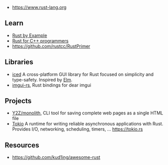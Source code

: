 - https://www.rust-lang.org



## Learn
- [Rust by Example](https://rustbyexample.com/)
- [Rust for C++ programmers](https://github.com/nrc/r4cppp)
- https://github.com/rustcc/RustPrimer



## Libraries
- [iced](https://github.com/hecrj/iced) A cross-platform GUI library for Rust focused on simplicity and type-safety. Inspired by [Elm](https://elm-lang.org/).
- [imgui-rs](https://github.com/Gekkio/imgui-rs), Rust bindings for dear imgui



## Projects
- [Y2Z/monolith](https://github.com/Y2Z/monolith), CLI tool for saving complete web pages as a single HTML file
- [Tokio](https://github.com/tokio-rs/tokio) A runtime for writing reliable asynchronous applications with Rust. Provides I/O, networking, scheduling, timers, ... https://tokio.rs



## Resources
- https://github.com/kud1ing/awesome-rust
